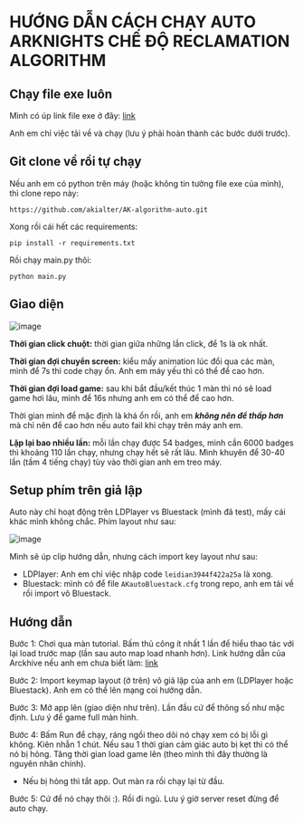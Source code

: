 # HƯỚNG DẪN CÁCH CHẠY AUTO ARKNIGHTS CHẾ ĐỘ RECLAMATION ALGORITHM

## Chạy file exe luôn
Mình có úp link file exe ở đây: [link](https://drive.google.com/drive/folders/1bkYlfIhkb0Bj5QTXKXtDRTPUsXQD5L8W?usp=drive_link)

Anh em chỉ việc tải về và chạy (lưu ý phải hoàn thành các bước dưới trước).

## Git clone về rồi tự chạy
Nếu anh em có python trên máy (hoặc không tin tưởng file exe của mình), thì clone repo này:

```https://github.com/akialter/AK-algorithm-auto.git```

Xong rồi cái hết các requirements:

```pip install -r requirements.txt```

Rồi chạy main.py thôi:

```python main.py```

## Giao diện

![image](https://github.com/akialter/AK-algorithm-auto/assets/117612624/e88e00ea-3b09-4865-8784-fd5d4be306e7)


**Thời gian click chuột:** thời gian giữa những lần click, để 1s là ok nhất.

**Thời gian đợi chuyển screen:** kiểu mấy animation lúc đổi qua các màn, mình để 7s thì code chạy ổn. Anh em máy yếu thì có thể để cao hơn.

**Thời gian đợi load game:** sau khi bắt đầu/kết thúc 1 màn thì nó sẽ load game hơi lâu, mình để 16s nhưng anh em có thể để cao hơn.

Thời gian mình để mặc định là khá ổn rồi, anh em ***không nên để thấp hơn*** mà chỉ nên để cao hơn nếu auto fail khi chạy trên máy anh em.

**Lặp lại bao nhiều lần:** mỗi lần chạy được 54 badges, mình cần 6000 badges thì khoảng 110 lần chạy, nhưng chạy hết sẽ rất lâu. Mình khuyên để 30-40 lần (tầm 4 tiếng chạy) tùy vào thời gian anh em treo máy.

## Setup phím trên giả lập
Auto này chỉ hoạt động trên LDPlayer vs Bluestack (mình đã test), mấy cái khác mình không chắc. Phím layout như sau:

![image](https://github.com/akialter/AK-algorithm-auto/assets/117612624/9ae22c9c-d550-4af8-b939-6886bea9341e)

Mình sẽ úp clip hướng dẫn, nhưng cách import key layout như sau:

- LDPlayer: Anh em chỉ việc nhập code ```leidian3944f422a25a``` là xong.
- Bluestack: mình có để file ```AKautoBluestack.cfg``` trong repo, anh em tải về rồi import vô Bluestack.


## Hướng dẫn
Bước 1: Chơi qua màn tutorial. Bấm thủ công ít nhất 1 lần để hiểu thao tác với lại load trước map (lần sau auto map load nhanh hơn). Link hướng dẫn của Arckhive nếu anh em chưa biết làm: [link](https://www.youtube.com/watch?v=V1HaBXQkh24)

Bước 2: Import keymap layout (ở trên) vô giả lập của anh em (LDPlayer hoặc Bluestack). Anh em có thể lên mạng coi hướng dẫn.

Bước 3: Mở app lên (giao diện như trên). Lần đầu cứ để thông số như mặc định. Lưu ý để game full màn hình.

Bước 4: Bấm Run để chạy, ráng ngồi theo dõi nó chạy xem có bị lỗi gì không. Kiên nhẫn 1 chút. Nếu sau 1 thời gian cảm giác auto bị kẹt thì có thể nó bị hỏng. Tăng thời gian load game lên (theo mình thì đây thường là nguyên nhân chính).
- Nếu bị hỏng thì tắt app. Out màn ra rồi chạy lại từ đầu.

Bước 5: Cứ để nó chạy thôi :). Rồi đi ngủ. Lưu ý giờ server reset đừng để auto chạy.


